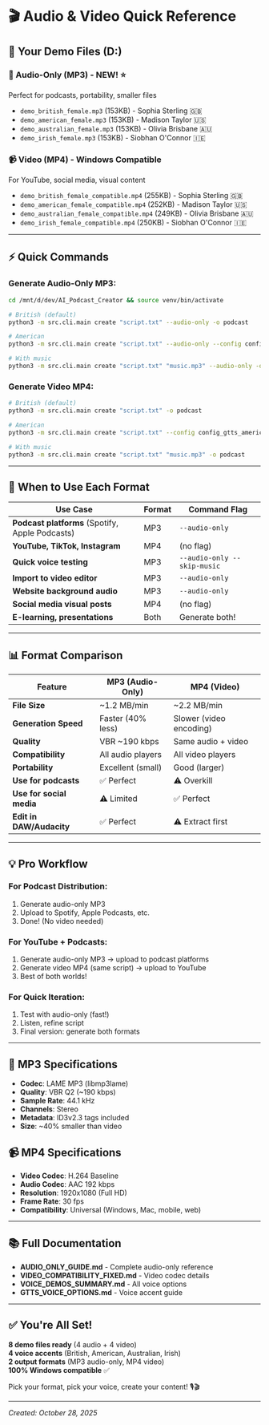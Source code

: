 # 🎬 Audio & Video Quick Reference

## 📁 Your Demo Files (D:\)

### 🎵 Audio-Only (MP3) - NEW! ⭐
Perfect for podcasts, portability, smaller files
- `demo_british_female.mp3` (153KB) - Sophia Sterling 🇬🇧
- `demo_american_female.mp3` (153KB) - Madison Taylor 🇺🇸
- `demo_australian_female.mp3` (153KB) - Olivia Brisbane 🇦🇺
- `demo_irish_female.mp3` (153KB) - Siobhan O'Connor 🇮🇪

### 📹 Video (MP4) - Windows Compatible
For YouTube, social media, visual content
- `demo_british_female_compatible.mp4` (255KB) - Sophia Sterling 🇬🇧
- `demo_american_female_compatible.mp4` (252KB) - Madison Taylor 🇺🇸
- `demo_australian_female_compatible.mp4` (249KB) - Olivia Brisbane 🇦🇺
- `demo_irish_female_compatible.mp4` (250KB) - Siobhan O'Connor 🇮🇪

---

## ⚡ Quick Commands

### Generate Audio-Only MP3:
```bash
cd /mnt/d/dev/AI_Podcast_Creator && source venv/bin/activate

# British (default)
python3 -m src.cli.main create "script.txt" --audio-only -o podcast

# American
python3 -m src.cli.main create "script.txt" --audio-only --config config_gtts_american.yaml -o podcast

# With music
python3 -m src.cli.main create "script.txt" "music.mp3" --audio-only -o podcast
```

### Generate Video MP4:
```bash
# British (default)
python3 -m src.cli.main create "script.txt" -o podcast

# American
python3 -m src.cli.main create "script.txt" --config config_gtts_american.yaml -o podcast

# With music
python3 -m src.cli.main create "script.txt" "music.mp3" -o podcast
```

---

## 🎯 When to Use Each Format

| Use Case | Format | Command Flag |
|----------|--------|--------------|
| **Podcast platforms** (Spotify, Apple Podcasts) | MP3 | `--audio-only` |
| **YouTube, TikTok, Instagram** | MP4 | (no flag) |
| **Quick voice testing** | MP3 | `--audio-only --skip-music` |
| **Import to video editor** | MP3 | `--audio-only` |
| **Website background audio** | MP3 | `--audio-only` |
| **Social media visual posts** | MP4 | (no flag) |
| **E-learning, presentations** | Both | Generate both! |

---

## 📊 Format Comparison

| Feature | MP3 (Audio-Only) | MP4 (Video) |
|---------|------------------|-------------|
| **File Size** | ~1.2 MB/min | ~2.2 MB/min |
| **Generation Speed** | Faster (40% less) | Slower (video encoding) |
| **Quality** | VBR ~190 kbps | Same audio + video |
| **Compatibility** | All audio players | All video players |
| **Portability** | Excellent (small) | Good (larger) |
| **Use for podcasts** | ✅ Perfect | ⚠️ Overkill |
| **Use for social media** | ⚠️ Limited | ✅ Perfect |
| **Edit in DAW/Audacity** | ✅ Perfect | ⚠️ Extract first |

---

## 💡 Pro Workflow

### For Podcast Distribution:
1. Generate audio-only MP3
2. Upload to Spotify, Apple Podcasts, etc.
3. Done! (No video needed)

### For YouTube + Podcasts:
1. Generate audio-only MP3 → upload to podcast platforms
2. Generate video MP4 (same script) → upload to YouTube
3. Best of both worlds!

### For Quick Iteration:
1. Test with audio-only (fast!)
2. Listen, refine script
3. Final version: generate both formats

---

## 🎵 MP3 Specifications
- **Codec**: LAME MP3 (libmp3lame)
- **Quality**: VBR Q2 (~190 kbps)
- **Sample Rate**: 44.1 kHz
- **Channels**: Stereo
- **Metadata**: ID3v2.3 tags included
- **Size**: ~40% smaller than video

## 📹 MP4 Specifications
- **Video Codec**: H.264 Baseline
- **Audio Codec**: AAC 192 kbps
- **Resolution**: 1920x1080 (Full HD)
- **Frame Rate**: 30 fps
- **Compatibility**: Universal (Windows, Mac, mobile, web)

---

## 📚 Full Documentation

- **AUDIO_ONLY_GUIDE.md** - Complete audio-only reference
- **VIDEO_COMPATIBILITY_FIXED.md** - Video codec details
- **VOICE_DEMOS_SUMMARY.md** - All voice options
- **GTTS_VOICE_OPTIONS.md** - Voice accent guide

---

## ✅ You're All Set!

**8 demo files ready** (4 audio + 4 video)  
**4 voice accents** (British, American, Australian, Irish)  
**2 output formats** (MP3 audio-only, MP4 video)  
**100% Windows compatible** ✅

Pick your format, pick your voice, create your content! 🎙️🎬

---

*Created: October 28, 2025*





